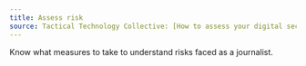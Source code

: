 ```yaml
---
title: Assess risk
source: Tactical Technology Collective: [How to assess your digital security risk]((https://securityinabox.org/en/lgbti-mena/security-risk)
---
```

Know what measures to take to understand risks faced as a journalist.
